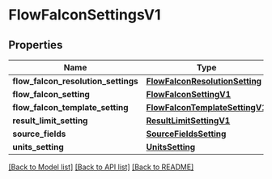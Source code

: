# FlowFalconSettingsV1

## Properties
Name | Type | Description | Notes
------------ | ------------- | ------------- | -------------
**flow_falcon_resolution_settings** | [**FlowFalconResolutionSetting**](FlowFalconResolutionSetting.md) |  | [optional] 
**flow_falcon_setting** | [**FlowFalconSettingV1**](FlowFalconSettingV1.md) |  | [optional] 
**flow_falcon_template_setting** | [**FlowFalconTemplateSettingV1**](FlowFalconTemplateSettingV1.md) |  | [optional] 
**result_limit_setting** | [**ResultLimitSettingV1**](ResultLimitSettingV1.md) |  | [optional] 
**source_fields** | [**SourceFieldsSetting**](SourceFieldsSetting.md) |  | [optional] 
**units_setting** | [**UnitsSetting**](UnitsSetting.md) |  | [optional] 

[[Back to Model list]](../README.md#documentation-for-models) [[Back to API list]](../README.md#documentation-for-api-endpoints) [[Back to README]](../README.md)


